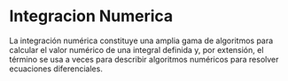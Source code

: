 # Integracion Numerica
La integración numérica constituye una amplia gama de algoritmos para calcular el valor numérico de una integral definida y, por extensión, el término se usa a veces para describir algoritmos numéricos para resolver ecuaciones diferenciales. 
